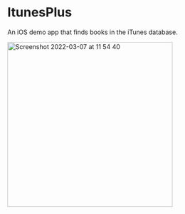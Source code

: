 # ItunesPlus
An iOS demo app that finds books in the iTunes database.

<img width="371" alt="Screenshot 2022-03-07 at 11 54 40" src="https://user-images.githubusercontent.com/29463442/157029865-9b588ca4-636e-412a-996e-58d678892511.png">
